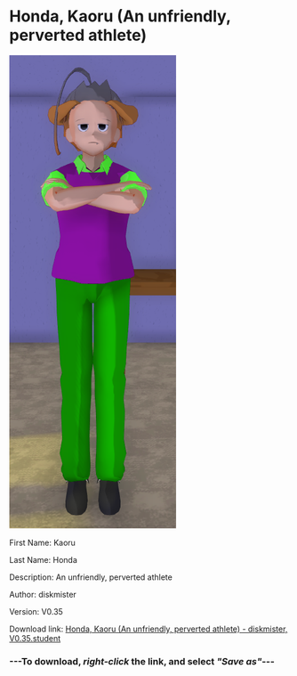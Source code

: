 # Honda, Kaoru (An unfriendly, perverted athlete)

<img src = "https://raw.githubusercontent.com/Arbiter1223/Daigaku-Gurashi-Custom-Students/master/Students/Files/Honda%2C%20Kaoru%20(An%20unfriendly%2C%20perverted%20athlete).png">

First Name: Kaoru

Last Name: Honda

Description: An unfriendly, perverted athlete

Author: diskmister

Version: V0.35

Download link: <a href="https://raw.githubusercontent.com/Arbiter1223/Daigaku-Gurashi-Custom-Students/master/Students/Files/Honda%2C%20Kaoru%20(An%20unfriendly%2C%20perverted%20athlete)%20-%20diskmister%2C%20V0.35.student">Honda, Kaoru (An unfriendly, perverted athlete) - diskmister, V0.35.student</a>

### ---**To download, _right-click_ the link, and select _"Save as"_**---
